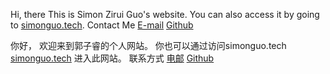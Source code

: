 Hi, there
This is Simon Zirui Guo's website.
You can also access it by going to [simonguo.tech](https://simonguozirui.github.io/).
Contact Me
[E-mail](simonguozirui@gmail.com)
[Github](https://github.com/simonguozirui)



你好，
欢迎来到郭子睿的个人网站。
你也可以通过访问simonguo.tech [simonguo.tech](https://simonguozirui.github.io/) 进入此网站。
联系方式
[电邮](simonguozirui@gmail.com)
[Github](https://github.com/simonguozirui)
